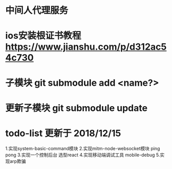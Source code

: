 # 中间人代理服务

# ios安装根证书教程  https://www.jianshu.com/p/d312ac54c730

# 子模块 git submodule add <git-address> <name?>
# 更新子模块 git submodule update

# todo-list 更新于 2018/12/15
1.实现system-basic-command模块
2.实现mitm-node-websocket模块 ping pong
3.实现一个控制后台 选型react
4.实现移动端调试工具 mobile-debug
5.实现arp欺骗
